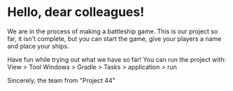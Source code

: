 # Hello, dear colleagues!
We are in the process of making a battleship game.
This is our project so far, it isn't complete, but you can start the game, give your players a name and place your ships.

Have fun while trying out what we have so far!
You can run the project with: View > Tool Windows > Gradle > Tasks > application > run

Sincerely,
the team from "Project 44"

